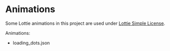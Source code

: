 # Animations

Some Lottie animations in this project are used under [Lottie Simple License](https://lottiefiles.com/simple-license).

Animations:
- loading_dots.json

